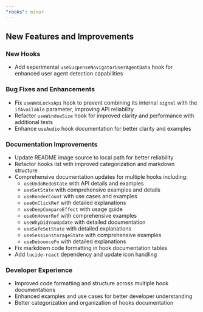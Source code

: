 ```yaml
---
"rooks": minor
---
```


## New Features and Improvements

### New Hooks
- Add experimental `useSuspenseNavigatorUserAgentData` hook for enhanced user agent detection capabilities

### Bug Fixes and Enhancements
- Fix `useWebLocksApi` hook to prevent combining its internal `signal` with the `ifAvailable` parameter, improving API reliability
- Refactor `useWindowSize` hook for improved clarity and performance with additional tests
- Enhance `useAudio` hook documentation for better clarity and examples

### Documentation Improvements
- Update README image source to local path for better reliability
- Refactor hooks list with improved categorization and markdown structure
- Comprehensive documentation updates for multiple hooks including:
  - `useUndoRedoState` with API details and examples
  - `useSetState` with comprehensive examples and details
  - `useRenderCount` with use cases and examples
  - `useOnClickRef` with detailed explanations
  - `useDeepCompareEffect` with usage guide
  - `useOnHoverRef` with comprehensive examples
  - `useWhyDidYouUpdate` with detailed documentation
  - `useSafeSetState` with detailed explanations
  - `useSessionstorageState` with comprehensive examples
  - `useDebounceFn` with detailed explanations
- Fix markdown code formatting in hook documentation tables
- Add `lucide-react` dependency and update icon handling

### Developer Experience
- Improved code formatting and structure across multiple hook documentations
- Enhanced examples and use cases for better developer understanding
- Better categorization and organization of hooks documentation
